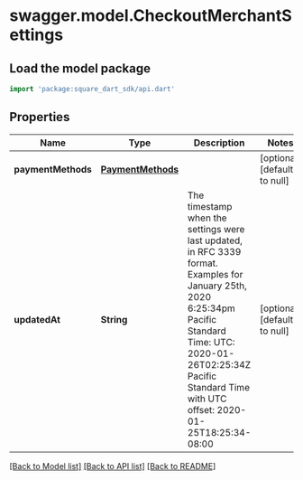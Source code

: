# swagger.model.CheckoutMerchantSettings

## Load the model package
```dart
import 'package:square_dart_sdk/api.dart'
```

## Properties
Name | Type | Description | Notes
------------ | ------------- | ------------- | -------------
**paymentMethods** | [**PaymentMethods**](PaymentMethods.md) |  | [optional] [default to null]
**updatedAt** | **String** | The timestamp when the settings were last updated, in RFC 3339 format. Examples for January 25th, 2020 6:25:34pm Pacific Standard Time: UTC: 2020-01-26T02:25:34Z Pacific Standard Time with UTC offset: 2020-01-25T18:25:34-08:00 | [optional] [default to null]

[[Back to Model list]](../README.md#documentation-for-models) [[Back to API list]](../README.md#documentation-for-api-endpoints) [[Back to README]](../README.md)

